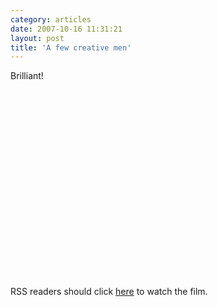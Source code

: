 ```yaml
---
category: articles
date: 2007-10-16 11:31:21
layout: post
title: 'A few creative men'
---
```


<p>Brilliant!</p>

<iframe title="A few creative men" width="480" height="300" data-src="//www.youtube.com/embed/gYEf8XZKlUU" frameborder="0" allowfullscreen></iframe>

<p>RSS readers should click <a href="//joaobordalo.com/articles/2007/10/16/a-few-creative-men">here</a> to watch the film.</p>
